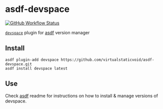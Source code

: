 # asdf-devspace

[![GitHub Workflow Status](https://img.shields.io/github/workflow/status/virtualstaticvoid/asdf-devspace/Main%20Workflow?style=flat-square)](https://github.com/virtualstaticvoid/asdf-devspace/actions)

[`devspace`][util] plugin for [asdf](https://github.com/asdf-vm/asdf) version manager

## Install

```
asdf plugin-add devspace https://github.com/virtualstaticvoid/asdf-devspace.git
asdf install devspace latest
```

## Use

Check [asdf](https://github.com/asdf-vm/asdf) readme for instructions on how to install & manage versions of devspace.

[util]: https://github.com/loft-sh/devspace

